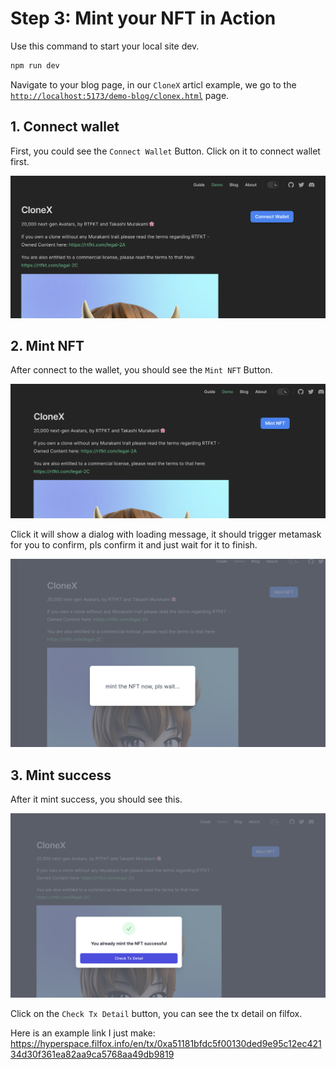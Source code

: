 # Step 3: Mint your NFT in Action

Use this command to start your local site dev.

```sh
npm run dev
```

Navigate to your blog page, in our `CloneX` articl example, we go to the [`http://localhost:5173/demo-blog/clonex.html`](http://localhost:5173/demo-blog/clonex.html) page.

## 1. Connect wallet

First, you could see the `Connect Wallet` Button. Click on it to connect wallet first.

![Connect Wallet](./assets/connect-wallet.png)

## 2. Mint NFT

After connect to the wallet, you should see the `Mint NFT` Button.

![Mint NFT](./assets/mint-nft.png)

Click it will show a dialog with loading message, it should trigger metamask for you to confirm, pls confirm it and just wait for it to finish.

![Waiting](./assets/waiting.png)

## 3. Mint success

After it mint success, you should see this.

![Success](./assets/success.png)

Click on the `Check Tx Detail` button, you can see the tx detail on filfox.

Here is an example link I just make: <https://hyperspace.filfox.info/en/tx/0xa51181bfdc5f00130ded9e95c12ec42134d30f361ea82aa9ca5768aa49db9819>
